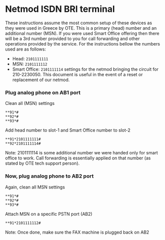 ---
---

# Netmod ISDN BRI terminal

These instructions assume the most common setup of these devices as they were used in Greece by OTE. This is a primary (head) number and an additional number (MSN).
If you were used Smart Office offering then there will be a 3rd number provided to you for call forwarding and other operations provided by the service.
For the instructions bellow the numbers used are as follows:
* Head: `2101111111`
* MSN: `2101111112`
* Smart Office: `2101111114`
settings for the netmod bringing the circuit for 210-2230050.
This document is useful in the event of a reset or replacement of our netmod.

### Plug analog phone on **AB1 port**

Clean all (MSN) settings

```
**91*#
**92*#
**93*#
```

Add head number to slot-1 and Smart Office number to slot-2

```
**91*2101111111#
**92*2101111114#
```

Note: 2101111114 is some additional number we were handed only for smart office
to work. Call forwarding is essentially applied on that number (as stated by
OTE tech support person).

### Now, plug analog phone to **AB2 port**

Again, clean all MSN settings

```
**91*#
**92*#
**93*#
```

Attach MSN on a specific PSTN port (AB2)

```
**91*2101111112#
```

Note: Once done, make sure the FAX machine is plugged back on AB2
